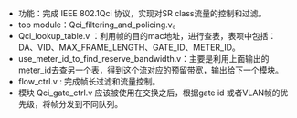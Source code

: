 * 功能：完成 IEEE 802.1Qci 协议，实现对SR class流量的控制和过滤。
* top module：Qci_filtering_and_policing.v。
* Qci_lookup_table.v ：利用帧的目的mac地址，进行查表，表项中包括：DA、VID、MAX_FRAME_LENGTH、GATE_ID、METER_ID。
* use_meter_id_to_find_reserve_bandwidth.v：主要是利用上面输出的meter_id去查另一个表，得到这个流对应的预留带宽，输出给下一个模块。
* flow_ctrl.v : 完成帧长过滤和流量控制。
* 模块 Qci_gate_ctrl.v 应该被使用在交换之后，根据gate id 或者VLAN帧的优先级，将帧分发到不同队列。